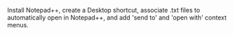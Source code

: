 Install Notepad++, create a Desktop shortcut, associate .txt files to automatically open in Notepad++, and add 'send to' and 'open with' context menus.